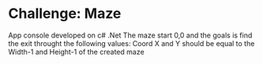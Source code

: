# Challenge: Maze
App console developed on c# .Net
The maze start 0,0 and the goals is find the exit throught the following values: Coord X and Y should be equal to the Width-1 and Height-1 of the created maze